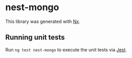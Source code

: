 # nest-mongo

This library was generated with [Nx](https://nx.dev).

## Running unit tests

Run `ng test nest-mongo` to execute the unit tests via [Jest](https://jestjs.io).

